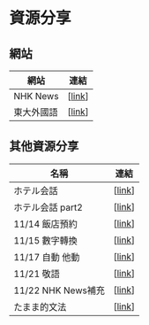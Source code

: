 # 資源分享

## 網站 

| 網站 | 連結 |
| ------ | :------: |
| NHK News |  [[link](http://www3.nhk.or.jp/news/easy/index.html)] | 
| 東大外國語 |  [[link](http://www.coelang.tufs.ac.jp/mt/ja/dmod/lp/)] | 

## 其他資源分享

|名稱 | 連結 |
| ------ | :------: |
| ホテル会話 |  [[link](https://www.facebook.com/groups/1113446758690591/1138337382868195/)] |
| ホテル会話 part2 |  [[link](https://www.facebook.com/groups/1113446758690591/1144327688935831/)] |
| 11/14 飯店預約 |  [[link](https://www.facebook.com/groups/1113446758690591/1162524913782775/)] |
| 11/15 數字轉換 |  [[link](https://www.facebook.com/groups/1113446758690591/1113446758690591/)] |
| 11/17 自動 他動 |  [[link](https://www.facebook.com/groups/1113446758690591/1164903690211564/)] |
| 11/21 敬語 |  [[link](https://www.facebook.com/groups/1113446758690591/1113446758690591/)] |
| 11/22 NHK News補充 |  [[link](https://www.facebook.com/groups/1113446758690591/1169408846427715/)] |
| たまま的文法 |  [[link](https://www.facebook.com/groups/1113446758690591/1178908385477761/)] | 
